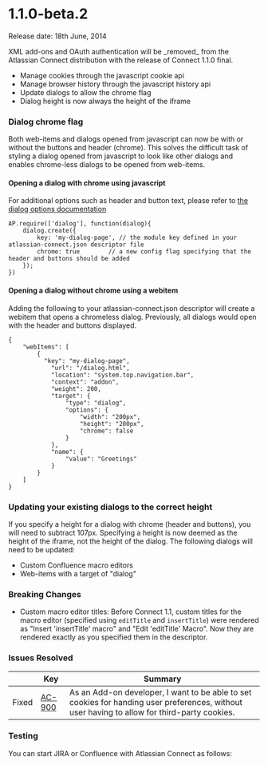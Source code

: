 # 1.1.0-beta.2

Release date: 18th June, 2014

<div class="aui-message info">
    <span class="aui-icon icon-info"></span>
    XML add-ons and OAuth authentication will be _removed_ from the Atlassian Connect distribution with the release
    of Connect 1.1.0 final.
</div>

* Manage cookies through the javascript cookie api
* Manage browser history through the javascript history api
* Update dialogs to allow the chrome flag
* Dialog height is now always the height of the iframe

### Dialog chrome flag
Both web-items and dialogs opened from javascript can now be with or without the buttons and header (chrome).
This solves the difficult task of styling a dialog opened from javascript to look like other dialogs
and enables chrome-less dialogs to be opened from web-items.

#### Opening a dialog with chrome using javascript
For additional options such as header and button text, please refer to [the dialog options documentation](../javascript/DialogOptions.html)

```
AP.require(['dialog'], function(dialog){
    dialog.create({
        key: 'my-dialog-page', // the module key defined in your atlassian-connect.json descriptor file
        chrome: true        // a new config flag specifying that the header and buttons should be added
    });
})
```

#### Opening a dialog without chrome using a webitem
Adding the following to your atlassian-connect.json descriptor will create a webitem that opens a chromeless dialog.
Previously, all dialogs would open with the header and buttons displayed.

```
{
    "webItems": [
        {
          "key": "my-dialog-page",
            "url": "/dialog.html",
            "location": "system.top.navigation.bar",
            "context": "addon",
            "weight": 200,
            "target": {
                "type": "dialog",
                "options": {
                    "width": "200px",
                    "height": "200px",
                    "chrome": false
                }
            },
            "name": {
                "value": "Greetings"
            }
        }
    ]
}
```

### Updating your existing dialogs to the correct height
If you specify a height for a dialog with chrome (header and buttons), you will need to subtract 107px. Specifying a
height is now deemed as the height of the iframe, not the height of the dialog. The following dialogs will need to be
updated:

* Custom Confluence macro editors
* Web-items with a target of "dialog"


### Breaking Changes

* Custom macro editor titles: Before Connect 1.1, custom titles for the macro editor (specified using `editTitle` and
`insertTitle`) were rendered as "Insert 'insertTitle' macro" and "Edit 'editTitle' Macro". Now they are rendered exactly
as you specified them in the descriptor.


### Issues Resolved

<table class="aui issue-table">
    <thead>
        <tr>
            <th></th>
            <th class='key'>Key</th>
            <th>Summary</th>
        </tr>
    </thead>
    <tbody>
        <tr>
            <td><span class="aui-icon aui-icon-small aui-icon-success">Fixed</span></td>
            <td><a href="https://ecosystem.atlassian.net/browse/AC-900">AC-900</a></td>
            <td>As an Add-on developer, I want to be able to set cookies for handing user preferences, without user having to allow for third-party cookies.</td>
        </tr>
    </tbody>
</table>

### Testing

You can start JIRA or Confluence with Atlassian Connect as follows:

